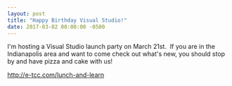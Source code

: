 ```yaml
---
layout: post
title: "Happy Birthday Visual Studio!"
date: 2017-03-02 00:00:00 -0500
---
```

I'm hosting a Visual Studio launch party on March 21st.  If you are in the Indianapolis area and want to come check out what's new, you should stop by and have pizza and cake with us!

<a href="http://e-tcc.com/lunch-and-learn">http://e-tcc.com/lunch-and-learn</a>